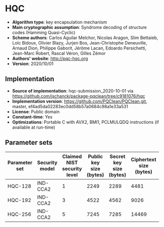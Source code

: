 # HQC

- **Algorithm type**: key encapsulation mechanism
- **Main cryptographic assumption**: Syndrome decoding of structure codes (Hamming Quasi-Cyclic)
- **Scheme authors**: Carlos Aguilar Melchor, Nicolas Aragon, Slim Bettaieb, Loïc Bidoux, Olivier Blazy, Jurjen Bos, Jean-Christophe Deneuville, Arnaud Dion, Philippe Gaborit, Jérôme Lacan, Edoardo Persichetti, Jean-Marc Robert, Rascal Véron, Gilles Zémor
- **Authors' website**: http://pqc-hqc.org
- **Version**: 2020/10/01

## Implementation

- **Source of implementation**: hqc-submission_2020-10-01 via https://github.com/jschanck/package-pqclean/tree/c9181076/hqc
- **Implementation version**: https://github.com/PQClean/PQClean.git, master, ef4ad5da02283ec0dd58b57a0684c98a1e33a531
- **License**: Public domain
- **Constant-time**: Yes
- **Optimizations**: Portable C with AVX2, BMI1, PCLMULQDQ instructions (if available at run-time)

## Parameter sets

| Parameter set | Security model | Claimed NIST security level | Public key size (bytes) | Secret key size (bytes) | Ciphertext size (bytes) | Shared secret size (bytes) |
| ------------- | -------------- | --------------------------- | ----------------------- | ----------------------- | ----------------------- | -------------------------- |
| HQC-128       | IND-CCA2       | 1                           | 2249                    | 2289                    | 4481                    | 64                         |
| HQC-192       | IND-CCA2       | 3                           | 4522                    | 4562                    | 9026                    | 64                         |
| HQC-256       | IND-CCA2       | 5                           | 7245                    | 7285                    | 14469                   | 64                         |
